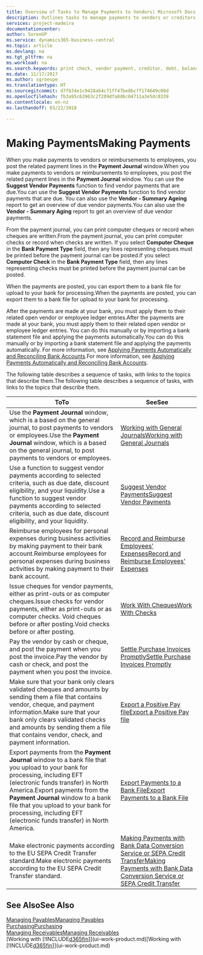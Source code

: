 ```yaml
---
title: Overview of Tasks to Manage Payments to Vendors| Microsoft Docs
description: Outlines tasks to manage payments to vendors or creditors, including posting payment lines and getting an overview of the balance due.
services: project-madeira
documentationcenter: 
author: SorenGP
ms.service: dynamics365-business-central
ms.topic: article
ms.devlang: na
ms.tgt_pltfrm: na
ms.workload: na
ms.search.keywords: print check, vendor payment, creditor, debt, balance due, AP
ms.date: 11/17/2017
ms.author: sgroespe
ms.translationtype: HT
ms.sourcegitcommit: d7fb34e1c9428a64c71ff47be8bcff174649c00d
ms.openlocfilehash: fb3a95c63963c2f209dfa8d6c04711a3e5dc8339
ms.contentlocale: en-nz
ms.lasthandoff: 03/22/2018

---
```

# <a name="making-payments"></a><span data-ttu-id="a9845-103">Making Payments</span><span class="sxs-lookup"><span data-stu-id="a9845-103">Making Payments</span></span>
<span data-ttu-id="a9845-104">When you make payments to vendors or reimbursements to employees, you post the related payment lines in the **Payment Journal** window.</span><span class="sxs-lookup"><span data-stu-id="a9845-104">When you make payments to vendors or reimbursements to employees, you post the related payment lines in the **Payment Journal** window.</span></span> <span data-ttu-id="a9845-105">You can use the **Suggest Vendor Payments** function to find vendor payments that are due.</span><span class="sxs-lookup"><span data-stu-id="a9845-105">You can use the **Suggest Vendor Payments** function to find vendor payments that are due.</span></span> <span data-ttu-id="a9845-106">You can also use the **Vendor - Summary Ageing** report to get an overview of due vendor payments.</span><span class="sxs-lookup"><span data-stu-id="a9845-106">You can also use the **Vendor - Summary Aging** report to get an overview of due vendor payments.</span></span>

<span data-ttu-id="a9845-107">From the payment journal, you can print computer cheques or record when cheques are written.</span><span class="sxs-lookup"><span data-stu-id="a9845-107">From the payment journal, you can print computer checks or record when checks are written.</span></span> <span data-ttu-id="a9845-108">If you select **Computer Cheque** in the **Bank Payment Type** field, then any lines representing cheques must be printed before the payment journal can be posted.</span><span class="sxs-lookup"><span data-stu-id="a9845-108">If you select **Computer Check** in the **Bank Payment Type** field, then any lines representing checks must be printed before the payment journal can be posted.</span></span>

<span data-ttu-id="a9845-109">When the payments are posted, you can export them to a bank file for upload to your bank for processing.</span><span class="sxs-lookup"><span data-stu-id="a9845-109">When the payments are posted, you can export them to a bank file for upload to your bank for processing.</span></span>

<span data-ttu-id="a9845-110">After the payments are made at your bank, you must apply them to their related open vendor or employee ledger entries.</span><span class="sxs-lookup"><span data-stu-id="a9845-110">After the payments are made at your bank, you must apply them to their related open vendor or employee ledger entries.</span></span> <span data-ttu-id="a9845-111">You can do this manually or by importing a bank statement file and applying the payments automatically.</span><span class="sxs-lookup"><span data-stu-id="a9845-111">You can do this manually or by importing a bank statement file and applying the payments automatically.</span></span> <span data-ttu-id="a9845-112">For more information, see [Applying Payments Automatically and Reconciling Bank Accounts](receivables-apply-payments-auto-reconcile-bank-accounts.md).</span><span class="sxs-lookup"><span data-stu-id="a9845-112">For more information, see [Applying Payments Automatically and Reconciling Bank Accounts](receivables-apply-payments-auto-reconcile-bank-accounts.md).</span></span>

<span data-ttu-id="a9845-113">The following table describes a sequence of tasks, with links to the topics that describe them.</span><span class="sxs-lookup"><span data-stu-id="a9845-113">The following table describes a sequence of tasks, with links to the topics that describe them.</span></span>

| <span data-ttu-id="a9845-114">To</span><span class="sxs-lookup"><span data-stu-id="a9845-114">To</span></span> | <span data-ttu-id="a9845-115">See</span><span class="sxs-lookup"><span data-stu-id="a9845-115">See</span></span> |
| --- | --- |
|<span data-ttu-id="a9845-116">Use the **Payment Journal** window, which is a based on the general journal, to post payments to vendors or employees.</span><span class="sxs-lookup"><span data-stu-id="a9845-116">Use the **Payment Journal** window, which is a based on the general journal, to post payments to vendors or employees.</span></span>|[<span data-ttu-id="a9845-117">Working with General Journals</span><span class="sxs-lookup"><span data-stu-id="a9845-117">Working with General Journals</span></span>](ui-work-general-journals.md)|
| <span data-ttu-id="a9845-118">Use a function to suggest vendor payments according to selected criteria, such as due date, discount eligibility, and your liquidity.</span><span class="sxs-lookup"><span data-stu-id="a9845-118">Use a function to suggest vendor payments according to selected criteria, such as due date, discount eligibility, and your liquidity.</span></span> |[<span data-ttu-id="a9845-119">Suggest Vendor Payments</span><span class="sxs-lookup"><span data-stu-id="a9845-119">Suggest Vendor Payments</span></span>](payables-how-suggest-vendor-payments.md) |
|<span data-ttu-id="a9845-120">Reimburse employees for personal expenses during business activities by making payment to their bank account.</span><span class="sxs-lookup"><span data-stu-id="a9845-120">Reimburse employees for personal expenses during business activities by making payment to their bank account.</span></span>|[<span data-ttu-id="a9845-121">Record and Reimburse Employees' Expenses</span><span class="sxs-lookup"><span data-stu-id="a9845-121">Record and Reimburse Employees' Expenses</span></span>](finance-how-record-reimburse-employee-expenses.md)|
| <span data-ttu-id="a9845-122">Issue cheques for vendor payments, either as print-outs or as computer cheques.</span><span class="sxs-lookup"><span data-stu-id="a9845-122">Issue checks for vendor payments, either as print-outs or as computer checks.</span></span> <span data-ttu-id="a9845-123">Void cheques before or after posting.</span><span class="sxs-lookup"><span data-stu-id="a9845-123">Void checks before or after posting.</span></span> |[<span data-ttu-id="a9845-124">Work With Cheques</span><span class="sxs-lookup"><span data-stu-id="a9845-124">Work With Checks</span></span>](payables-how-work-checks.md) |
| <span data-ttu-id="a9845-125">Pay the vendor by cash or cheque, and post the payment when you post the invoice.</span><span class="sxs-lookup"><span data-stu-id="a9845-125">Pay the vendor by cash or check, and post the payment when you post the invoice.</span></span> |[<span data-ttu-id="a9845-126">Settle Purchase Invoices Promptly</span><span class="sxs-lookup"><span data-stu-id="a9845-126">Settle Purchase Invoices Promptly</span></span>](finance-how-to-settle-purchase-invoices-promptly.md) |
| <span data-ttu-id="a9845-127">Make sure that your bank only clears validated cheques and amounts by sending them a file that contains vendor, cheque, and payment information.</span><span class="sxs-lookup"><span data-stu-id="a9845-127">Make sure that your bank only clears validated checks and amounts by sending them a file that contains vendor, check, and payment information.</span></span> |[<span data-ttu-id="a9845-128">Export a Positive Pay file</span><span class="sxs-lookup"><span data-stu-id="a9845-128">Export a Positive Pay file</span></span>](finance-how-positive-pay.md) |
|<span data-ttu-id="a9845-129">Export payments from the **Payment Journal** window to a bank file that you upload to your bank for processing, including EFT (electronic funds transfer) in North America.</span><span class="sxs-lookup"><span data-stu-id="a9845-129">Export payments from the **Payment Journal** window to a bank file that you upload to your bank for processing, including EFT (electronic funds transfer) in North America.</span></span> |[<span data-ttu-id="a9845-130">Export Payments to a Bank File</span><span class="sxs-lookup"><span data-stu-id="a9845-130">Export Payments to a Bank File</span></span>](payables-how-export-payments-bank-file.md)|
|<span data-ttu-id="a9845-131">Make electronic payments according to the EU SEPA Credit Transfer standard.</span><span class="sxs-lookup"><span data-stu-id="a9845-131">Make electronic payments according to the EU SEPA Credit Transfer standard.</span></span>|[<span data-ttu-id="a9845-132">Making Payments with Bank Data Conversion Service or SEPA Credit Transfer</span><span class="sxs-lookup"><span data-stu-id="a9845-132">Making Payments with Bank Data Conversion Service or SEPA Credit Transfer</span></span>](finance-make-payments-with-bank-data-conversion-service-or-sepa-credit-transfer.md)|    

## <a name="see-also"></a><span data-ttu-id="a9845-133">See Also</span><span class="sxs-lookup"><span data-stu-id="a9845-133">See Also</span></span>
[<span data-ttu-id="a9845-134">Managing Payables</span><span class="sxs-lookup"><span data-stu-id="a9845-134">Managing Payables</span></span>](payables-manage-payables.md)  
[<span data-ttu-id="a9845-135">Purchasing</span><span class="sxs-lookup"><span data-stu-id="a9845-135">Purchasing</span></span>](purchasing-manage-purchasing.md)  
[<span data-ttu-id="a9845-136">Managing Receivables</span><span class="sxs-lookup"><span data-stu-id="a9845-136">Managing Receivables</span></span>](receivables-manage-receivables.md)  
<span data-ttu-id="a9845-137">[Working with [!INCLUDE[d365fin](includes/d365fin_md.md)]](ui-work-product.md)</span><span class="sxs-lookup"><span data-stu-id="a9845-137">[Working with [!INCLUDE[d365fin](includes/d365fin_md.md)]](ui-work-product.md)</span></span>  

